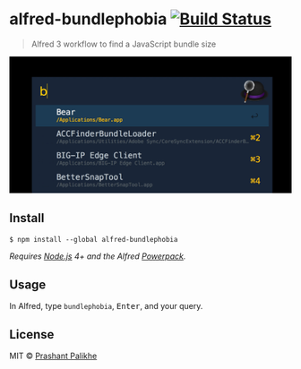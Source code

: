 # alfred-bundlephobia [![Build Status](https://travis-ci.org/prashantpalikhe/alfred-bundlephobia.svg?branch=master)](https://travis-ci.org/prashantpalikhe/alfred-bundlephobia)

> Alfred 3 workflow to find a JavaScript bundle size

<img src="alfred-bundlephobia.gif" width="895">


## Install

```
$ npm install --global alfred-bundlephobia
```

*Requires [Node.js](https://nodejs.org) 4+ and the Alfred [Powerpack](https://www.alfredapp.com/powerpack/).*


## Usage

In Alfred, type `bundlephobia`, <kbd>Enter</kbd>, and your query.


## License

MIT © [Prashant Palikhe](https://github.com/prashantpalikhe/alfred-bundlephobia)

